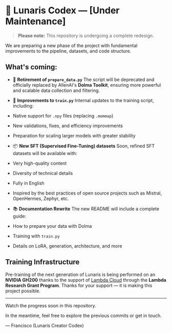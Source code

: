 # 🚧 Lunaris Codex — [Under Maintenance]

> **Please note:** This repository is undergoing a complete redesign.

We are preparing a new phase of the project with fundamental improvements to the pipeline, datasets, and code structure.

## What's coming:

- 🧰 **Retirement of `prepare_data.py`**
The script will be deprecated and officially replaced by AllenAI's **Dolma Toolkit**, ensuring more powerful and scalable data collection and filtering.

- 🧠 **Improvements to `train.py`**
Internal updates to the training script, including:
- Native support for `.npy` files (replacing `.memmap`)
- New validations, fixes, and efficiency improvements
- Preparation for scaling larger models with greater stability

- 📦 **New SFT (Supervised Fine-Tuning) datasets**
Soon, refined SFT datasets will be available with:
- Very high-quality content
- Diversity of technical details
- Fully in English
- Inspired by the best practices of open source projects such as Mistral, OpenHermes, Zephyr, etc.

- 📚 **Documentation Rewrite**
The new README will include a complete guide:
- How to prepare your data with Dolma
- Training with `train.py`
- Details on LoRA, generation, architecture, and more

## Training Infrastructure

Pre-training of the next generation of Lunaris is being performed on an **NVIDIA GH200**
thanks to the support of [Lambda Cloud](https://lambda.ai/) through the **Lambda Research Grant Program**.
Thanks for your support — it is making this project possible.

---
Watch the progress soon in this repository.

In the meantime, feel free to explore the previous commits or get in touch.

— Francisco (Lunaris Creator Codex)
